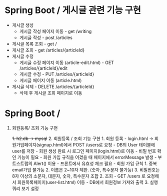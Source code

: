 # Spring Boot / 게시글 관련 기능 구현

* 게시글 생성
    * 게시글 작성 페이지 이동 - get /writing
    * 게시글 작성 - post /articles
* 게시글 목록 조회 - get /
* 게시글 조회 - get /articles/{articleId}
* 게시글 수정
    * 게시글 수정 페이지 이동 (article-edit.html) - GET /articles/{articleId}/edit
    * 게시글 수정 - PUT /articles/{articleId}
    * 게시글 페이지 이동 (article.html)
* 게시글 삭제 - DELETE /articles/{articleId} 
    * 삭제 후 게시글 조회 페이지로 이동
    
# Spring Boot / 

1. 회원등록/ 조회 기능 구현

    ~~1. h2.db -> mysql~~
    2. 회원등록 / 조회 기능 구현
        1. 회원 등록
            - login.html -> 회원가입페이지(signup.html)에서 POST /users로 요청
            - DB의 User 테이블에 user를 저장
            - 회원 생성 완료 시 로그인 페이지(login.html)로 이동
             - 비밀 번호 확인 기능이 필요
             - 회원 가입 규칙을 어겼을 때 페이지에서 errorMessage 발생
                - 부트스트랩의 Alert() 이용
                - 프론트에서 유효성 체크 필요
            - 회원 가입 규칙
                1. 중복 email가입 불가능
                2. 이름은 2~10자 제한. (숫자, 특수문자 불가능)
                3. 비밀번호는 8자 이상의 소문자, 대문자, 숫자, 특수문자 조합
        2. 조회
            - GET /users 로 요청해서 회원목록페이지(user-list.html) 이동
            - DB에서 회원정보 가져와 출력 
    3. 실행 쿼리 보기 설정
